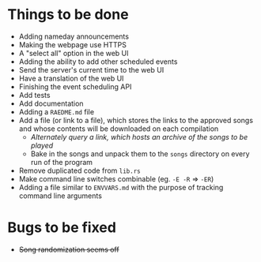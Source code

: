# Things to be done
- Adding nameday announcements
- Making the webpage use HTTPS
- A "select all" option in the web UI
- Adding the ability to add other scheduled events
- Send the server's current time to the web UI
- Have a translation of the web UI
- Finishing the event scheduling API
- Add tests
- Add documentation
- Adding a `RAEDME.md` file
- Add a file (or link to a file), which stores the links
  to the approved songs and whose contents will be downloaded on each compilation
  - _Alternately query a link, which hosts an archive of the songs to be played_
  - Bake in the songs and unpack them to the `songs`
    directory on every run of the program
- Remove duplicated code from `lib.rs`
- Make command line switches combinable (eg. `-E -R` => `-ER`)
- Adding a file similar to `ENVVARS.md` with the purpose
  of tracking command line arguments
# Bugs to be fixed
- ~~Song randomization seems off~~